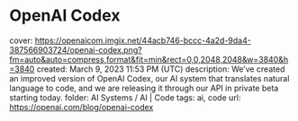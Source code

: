 # OpenAI Codex

cover: https://openaicom.imgix.net/44acb746-bccc-4a2d-9da4-387566903724/openai-codex.png?fm=auto&auto=compress,format&fit=min&rect=0,0,2048,2048&w=3840&h=3840
created: March 9, 2023 11:53 PM (UTC)
description: We’ve created an improved version of OpenAI Codex, our AI system that translates natural language to code, and we are releasing it through our API in private beta starting today.
folder: AI Systems / AI | Code
tags: ai, code
url: https://openai.com/blog/openai-codex